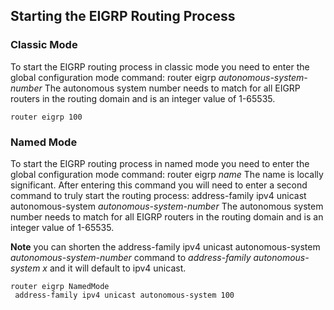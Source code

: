 ## Starting the EIGRP Routing Process

### Classic Mode

To start the EIGRP routing process in classic mode you need to enter the global configuration mode command: router eigrp *autonomous-system-number* The autonomous system number needs to match for all EIGRP routers in the routing domain and is an integer value of 1-65535. 

```
router eigrp 100
```

### Named Mode

To start the EIGRP routing process in named mode you need to enter the global configuration mode command: router eigrp *name* The name is locally significant. After entering this command you will need to enter a second command to truly start the routing process: address-family ipv4 unicast autonomous-system *autonomous-system-number* The autonomous system number needs to match for all EIGRP routers in the routing domain and is an integer value of 1-65535.

**Note** you can shorten the address-family ipv4 unicast autonomous-system *autonomous-system-number* command to *address-family autonomous-system x* and it will default to ipv4 unicast. 

```
router eigrp NamedMode
 address-family ipv4 unicast autonomous-system 100
````